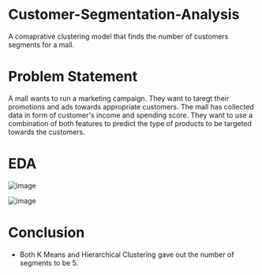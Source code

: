 # Customer-Segmentation-Analysis

A comaprative clustering model that finds the number of customers segments for a mall.

# Problem Statement

A mall wants to run a marketing campaign. They want to taregt their promotions and ads towards appropriate customers. The mall has collected data in form of customer's income and spending score. They want to use a combination of both features to predict the type of products to be targeted towards the customers.

# EDA

![image](https://user-images.githubusercontent.com/65409885/205502414-3185018a-e2ad-4a62-8a6c-6de470225311.png)


![image](https://user-images.githubusercontent.com/65409885/205502343-2ee11796-8ce2-4aa6-955a-85a441aa5ab6.png)

# Conclusion

* Both K Means and Hierarchical Clustering gave out the number of segments to be 5.
